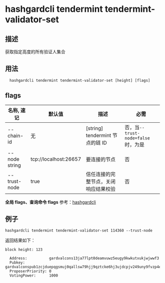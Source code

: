 # hashgardcli tendermint tendermint-validator-set

## 描述

获取指定高度的所有验证人集合

## 用法

```
  hashgardcli tendermint tendermint-validator-set [height] [flags]
```

## flags

| 名称, 速记    | 默认值                | 描述                                 | 必需                               |
| ------------- | --------------------- | ------------------------------------ | ---------------------------------- |
| --chain-id    | 无                    | [string] tendermint 节点的链 ID      | 否，当`--trust-node=false`时，为是 |
| --node string | tcp://localhost:26657 | 要连接的节点                         | 否                                 |
| --trust-node  | true                  | 信任连接的完整节点，关闭响应结果校验 | 否                                 |

**全局 flags、查询命令 flags** 参考：[hashgardcli](../README.md)

## 例子

```shell
hashgardcli tendermint tendermint-validator-set 114360 --trust-node
```

返回结果如下：

```
block height: 123

  Address:          gardvalcons13ja77lpt0deamvuwz5eugy9kwkutxukjwjwwf3
  Pubkey:           gardvalconspub1zcjduepqgsmuj0qallsw79hjj9qztcke6hj3ujdcpjv249uny9fvzp4eulms0tqvgs
  ProposerPriority: 0
  VotingPower:      1000

```
